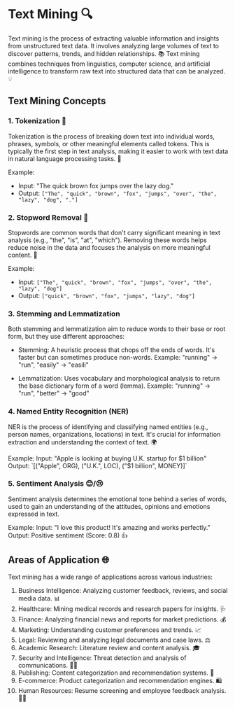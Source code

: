 # Text Mining 🔍

Text mining is the process of extracting valuable information and insights from unstructured text data. It involves analyzing large volumes of text to discover patterns, trends, and hidden relationships. 📚 Text mining combines techniques from linguistics, computer science, and artificial intelligence to transform raw text into structured data that can be analyzed. 💡

## Text Mining Concepts

### 1. Tokenization 🧩

Tokenization is the process of breaking down text into individual words, phrases, symbols, or other meaningful elements called tokens. This is typically the first step in text analysis, making it easier to work with text data in natural language processing tasks. 🤖

Example:
- Input: "The quick brown fox jumps over the lazy dog."
- Output: `["The", "quick", "brown", "fox", "jumps", "over", "the", "lazy", "dog", "."]`

### 2. Stopword Removal 🚫

Stopwords are common words that don't carry significant meaning in text analysis (e.g., "the", "is", "at", "which"). Removing these words helps reduce noise in the data and focuses the analysis on more meaningful content. 🧹

Example:
- Input: `["The", "quick", "brown", "fox", "jumps", "over", "the", "lazy", "dog"]`
- Output: `["quick", "brown", "fox", "jumps", "lazy", "dog"]`

### 3. Stemming and Lemmatization 

Both stemming and lemmatization aim to reduce words to their base or root form, but they use different approaches:

- Stemming: A heuristic process that chops off the ends of words. It's faster but can sometimes produce non-words. 
  Example: "running" → "run", "easily" → "easili"

- Lemmatization: Uses vocabulary and morphological analysis to return the base dictionary form of a word (lemma).
  Example: "running" → "run", "better" → "good"

### 4. Named Entity Recognition (NER) 

NER is the process of identifying and classifying named entities (e.g., person names, organizations, locations) in text. It's crucial for information extraction and understanding the context of text. 🌍

Example:
Input: "Apple is looking at buying U.K. startup for $1 billion"
Output: `[("Apple", ORG), ("U.K.", LOC), ("$1 billion", MONEY)]`

### 5. Sentiment Analysis 😊/😢

Sentiment analysis determines the emotional tone behind a series of words, used to gain an understanding of the attitudes, opinions and emotions expressed in text. 

Example:
Input: "I love this product! It's amazing and works perfectly."
Output: Positive sentiment (Score: 0.8) 👍

## Areas of Application 🌐

Text mining has a wide range of applications across various industries:

1. Business Intelligence: Analyzing customer feedback, reviews, and social media data. 📊
2. Healthcare: Mining medical records and research papers for insights. 🩺
3. Finance: Analyzing financial news and reports for market predictions. 💰
4. Marketing: Understanding customer preferences and trends. 📈
5. Legal: Reviewing and analyzing legal documents and case laws. ⚖️
6. Academic Research: Literature review and content analysis. 🎓
7. Security and Intelligence: Threat detection and analysis of communications. 🕵️‍♂️
8. Publishing: Content categorization and recommendation systems. 📰
9. E-commerce: Product categorization and recommendation engines. 🛍️
10. Human Resources: Resume screening and employee feedback analysis. 🧑‍💼

